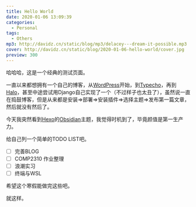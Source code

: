 ```yaml
---
title: Hello World
date: 2020-01-06 13:09:39
categories: 
  - Personal
tags:
  - Others
mp3: http://davidz.cn/static/blog/mp3/delacey---dream-it-possible.mp3
cover: http://davidz.cn/static/blog/2020-01-06-hello-world/cover.jpg
preview: 300
---
```


哈哈哈，这是一个经典的测试页面。

一直以来都想拥有一个自己的博客，从[WordPress](https://wordpress.org/)开始，到[Typecho](http://typecho.org/)，再到[Halo](https://halo.run/)，甚至中途尝试用Django自己实现了一个（不过样子也太丑了），虽然说一直在捣鼓博客，但是从来都是安装=>部署=>安装插件=>选择主题=>发布第一篇文章，然后就没有然后了。

今天我突然看到[Hexo](https://hexo.io/)的[Obsidian](https://github.com/TriDiamond/hexo-theme-obsidian)主题，我觉得时机到了，毕竟颜值是第一生产力。

给自己列一个简单的TODO LIST吧。

- [ ] 完善BLOG 
- [ ] COMP2310 作业整理
- [ ] 浪潮实习
- [ ] 终端与WSL

希望这个寒假能做完这些吧。

就这样。

